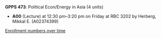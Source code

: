 **GPPS 473**: Political Econ/Energy in Asia (4 units)

- **A00** (Lecture) at 12:30 pm–3:20 pm on Friday at RBC 3202 by Herberg, Mikkal E. (A02374399)

[Enrollment numbers over time](./GPPS473.tsv)
